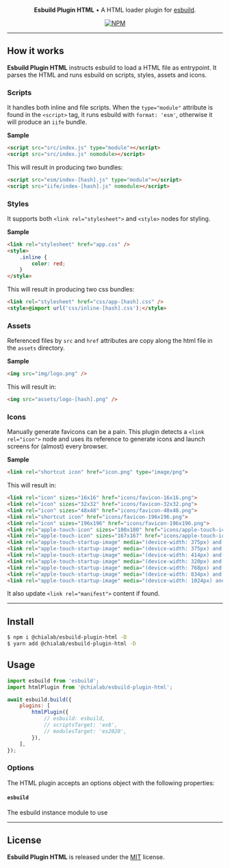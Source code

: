 <p align="center">
    <strong>Esbuild Plugin HTML</strong> • A HTML loader plugin for <a href="https://esbuild.github.io/">esbuild</a>.
</p>

<p align="center">
    <a href="https://www.npmjs.com/package/@chialab/esbuild-plugin-html"><img alt="NPM" src="https://img.shields.io/npm/v/@chialab/esbuild-plugin-html.svg?style=flat-square"></a>
</p>

---

## How it works

**Esbuild Plugin HTML** instructs esbuild to load a HTML file as entrypoint. It parses the HTML and runs esbuild on scripts, styles, assets and icons.

### Scripts

It handles both inline and file scripts. When the `type="module"` attribute is found in the `<script>` tag, it runs esbuild with `format: 'esm'`, otherwise it will produce an `iife` bundle.

**Sample**

```html
<script src="src/index.js" type="module"></script>
<script src="src/index.js" nomodule></script>
```

This will result in producing two bundles:

```html
<script src="esm/index-[hash].js" type="module"></script>
<script src="iife/index-[hash].js" nomodule></script>
```

### Styles

It supports both `<link rel="stylesheet">` and `<style>` nodes for styling.

**Sample**

```html
<link rel="stylesheet" href="app.css" />
<style>
    .inline {
        color: red;
    }
</style>
```

This will result in producing two css bundles:

```html
<link rel="stylesheet" href="css/app-[hash].css" />
<style>@import url('css/inline-[hash].css');</style>
```

### Assets

Referenced files by `src` and `href` attributes are copy along the html file in the `assets` directory.

**Sample**

```html
<img src="img/logo.png" />
```

This will result in:

```html
<img src="assets/logo-[hash].png" />
```

### Icons

Manually generate favicons can be a pain. This plugin detects a `<link rel="icon">` node and uses its reference to generate icons and launch screens for (almost) every browser.

**Sample**

```html
<link rel="shortcut icon" href="icon.png" type="image/png">
```

This will result in:

```html
<link rel="icon" sizes="16x16" href="icons/favicon-16x16.png">
<link rel="icon" sizes="32x32" href="icons/favicon-32x32.png">
<link rel="icon" sizes="48x48" href="icons/favicon-48x48.png">
<link rel="shortcut icon" href="icons/favicon-196x196.png">
<link rel="icon" sizes="196x196" href="icons/favicon-196x196.png">
<link rel="apple-touch-icon" sizes="180x180" href="icons/apple-touch-icon.png">
<link rel="apple-touch-icon" sizes="167x167" href="icons/apple-touch-icon-ipad.png">
<link rel="apple-touch-startup-image" media="(device-width: 375px) and (device-height: 812px) and (-webkit-device-pixel-ratio: 3)" href="icons/apple-launch-iphonex.png">
<link rel="apple-touch-startup-image" media="(device-width: 375px) and (device-height: 667px) and (-webkit-device-pixel-ratio: 2)" href="icons/apple-launch-iphone8.png">
<link rel="apple-touch-startup-image" media="(device-width: 414px) and (device-height: 736px) and (-webkit-device-pixel-ratio: 3)" href="icons/apple-launch-iphone8-plus.png">
<link rel="apple-touch-startup-image" media="(device-width: 320px) and (device-height: 568px) and (-webkit-device-pixel-ratio: 2)" href="icons/apple-launch-iphone5.png">
<link rel="apple-touch-startup-image" media="(device-width: 768px) and (device-height: 1024px) and (-webkit-device-pixel-ratio: 2)" href="icons/apple-launch-ipadair.png">
<link rel="apple-touch-startup-image" media="(device-width: 834px) and (device-height: 1112px) and (-webkit-device-pixel-ratio: 2)" href="icons/apple-launch-ipadpro10.png">
<link rel="apple-touch-startup-image" media="(device-width: 1024px) and (device-height: 1366px) and (-webkit-device-pixel-ratio: 2)" href="icons/apple-launch-ipadpro12.png">
```

It also update `<link rel="manifest">` content if found.

---

## Install

```sh
$ npm i @chialab/esbuild-plugin-html -D
$ yarn add @chialab/esbuild-plugin-html -D
```

## Usage

```js
import esbuild from 'esbuild';
import htmlPlugin from '@chialab/esbuild-plugin-html';

await esbuild.build({
    plugins: [
        htmlPlugin({
            // esbuild: esbuild,
            // scriptsTarget: 'es6',
            // modulesTarget: 'es2020',
        }),
    ],
});
```

### Options

The HTML plugin accepts an options object with the following properties:

#### `esbuild`

The esbuild instance module to use

---

## License

**Esbuild Plugin HTML** is released under the [MIT](https://github.com/chialab/rna/blob/master/packages/esbuild-plugin-html/LICENSE) license.
